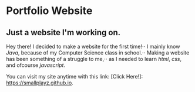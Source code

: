 # Portfolio Website
## Just a website I'm working on.

Hey there! I decided to make a website for the first time!⋅⋅
I mainly know *Java*, because of my Computer Science class in school.⋅⋅
Making a website has been something of a struggle to me,⋅⋅
as I needed to learn *html*, *css*, and ofcourse *javascript*.

You can visit my site anytime with this link:
[Click Here!]: https://smallplayz.github.io.
